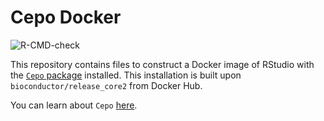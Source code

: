 # Cepo Docker

![R-CMD-check](https://github.com/kevinwang09/cepo_docker/workflows/main/badge.svg)

This repository contains files to construct a Docker image of RStudio with the [`Cepo` package](https://github.com/PYangLab/Cepo) installed. This installation is built upon `bioconductor/release_core2` from Docker Hub. 

You can learn about `Cepo` [here](https://bioconductor.org/packages/Cepo).
